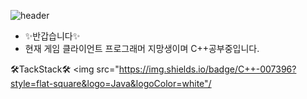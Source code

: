 ![header](https://capsule-render.vercel.app/api?type=slice&color=auto&height=300&section=header&text=oohminseok%20GitHub&fontSize=50)

- ✨반갑습니다✨
- 현재 게임 클라이언트 프로그래머 지망생이며 C++공부중입니다.

🛠️TackStack🛠️
<img src="https://img.shields.io/badge/C++-007396?style=flat-square&logo=Java&logoColor=white"/

<!--
**oohminseok/oohminseok** is a ✨ _special_ ✨ repository because its `README.md` (this file) appears on your GitHub profile.



Here are some ideas to get you started:

- 🔭 I’m currently working on ...
- 🌱 I’m currently learning ...
- 👯 I’m looking to collaborate on ...
- 🤔 I’m looking for help with ...
- 💬 Ask me about ...
- 📫 How to reach me: ...
- 😄 Pronouns: ...
- ⚡ Fun fact: ...
-->
